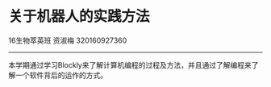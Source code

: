 # 关于机器人的实践方法

16生物萃英班 资淑梅 320160927360

---

本学期通过学习Blockly来了解计算机编程的过程及方法，并且通过了解编程来了解一个软件背后的运作的方式。

